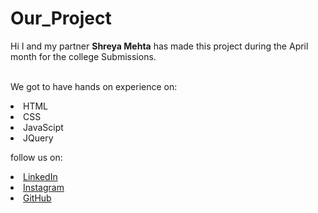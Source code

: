 # Our_Project



Hi I and my partner <b>Shreya Mehta</b> has made this project during the April month for the college Submissions.

<br>We got to have hands on experience on:

<li>HTML

<li>CSS
 
<li>JavaScipt
 
<li>JQuery


   follow us on:

  <li><a href="#">LinkedIn</a>   

  <li><a href="#">Instagram</a>  

  <li><a href="#">GitHub</a>

